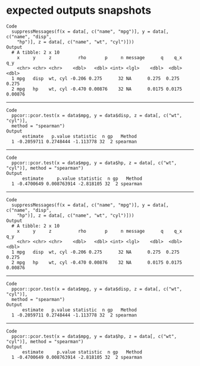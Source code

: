 # expected outputs snapshots

    Code
      suppressMessages(f(x = data[, c("name", "mpg")], y = data[, c("name", "disp",
        "hp")], z = data[, c("name", "wt", "cyl")]))
    Output
      # A tibble: 2 x 10
        x     y     z          rho       p     n message      q    q_x     q_y
        <chr> <chr> <chr>    <dbl>   <dbl> <int> <lgl>    <dbl>  <dbl>   <dbl>
      1 mpg   disp  wt, cyl -0.206 0.275      32 NA      0.275  0.275  0.275  
      2 mpg   hp    wt, cyl -0.470 0.00876    32 NA      0.0175 0.0175 0.00876

---

    Code
      ppcor::pcor.test(x = data$mpg, y = data$disp, z = data[, c("wt", "cyl")],
      method = "spearman")
    Output
          estimate   p.value statistic  n gp   Method
      1 -0.2059711 0.2748444 -1.113778 32  2 spearman

---

    Code
      ppcor::pcor.test(x = data$mpg, y = data$hp, z = data[, c("wt", "cyl")], method = "spearman")
    Output
          estimate     p.value statistic  n gp   Method
      1 -0.4700649 0.008763914 -2.818105 32  2 spearman

---

    Code
      suppressMessages(f(x = data[, c("name", "mpg")], y = data[, c("name", "disp",
        "hp")], z = data[, c("name", "wt", "cyl")]))
    Output
      # A tibble: 2 x 10
        x     y     z          rho       p     n message      q    q_x     q_y
        <chr> <chr> <chr>    <dbl>   <dbl> <int> <lgl>    <dbl>  <dbl>   <dbl>
      1 mpg   disp  wt, cyl -0.206 0.275      32 NA      0.275  0.275  0.275  
      2 mpg   hp    wt, cyl -0.470 0.00876    32 NA      0.0175 0.0175 0.00876

---

    Code
      ppcor::pcor.test(x = data$mpg, y = data$disp, z = data[, c("wt", "cyl")],
      method = "spearman")
    Output
          estimate   p.value statistic  n gp   Method
      1 -0.2059711 0.2748444 -1.113778 32  2 spearman

---

    Code
      ppcor::pcor.test(x = data$mpg, y = data$hp, z = data[, c("wt", "cyl")], method = "spearman")
    Output
          estimate     p.value statistic  n gp   Method
      1 -0.4700649 0.008763914 -2.818105 32  2 spearman

